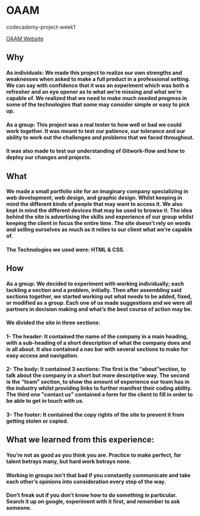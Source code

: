 # OAAM
codecademy-project-week1

[OAAM Website](https://fack1.github.io/OAAM/)

## Why 

#### As individuals: We made this project to realize our own strengths and weaknesses when asked to make a full product in a professional setting. We can say with confidence that it was an experiment which was both a refresher and an eye opener as to what we’re missing and what we’re capable of. We realized that we need to make much needed progress in some of the technologies that some may consider simple or easy to pick up. 

#### As a group: This project was a real tester to how well or bad we could work together. It was meant to test our patience, our tolerance and our ability to work out the challenges and problems that we faced throughout.

#### It was also made to test our understanding of Gitwork-flow and how to deploy our changes and projects. 

## What

#### We made a small portfolio site for an imaginary company specializing in web development, web design, and graphic design. Whilst keeping in mind the different kinds of people that may want to access it. We also kept in mind the different devices that may be used to browse it. The idea behind the site is advertising the skills and experience of our group whilst keeping the client in focus the entire time. The site doesn’t rely on words and selling ourselves as much as it relies to our client what we’re capable of. 

#### The Technologies we used were: HTML & CSS. 

## How

#### As a group: We decided to experiment with working individually; each tackling a section and a problem, initially. Then after assembling said sections together, we started working out what needs to be added, fixed, or modified as a group. Each one of us made suggestions and we were all partners in decision making and what’s the best course of action may be.

#### We divided the site in three sections:

#### 1- The header: It contained the name of the company in a main heading, with a sub-heading of a short description of what the company does and is all about. It also contained a nav bar with several sections to make for easy access and navigation.

#### 2- The body: It contained 3 sections: The first is the “about”section, to talk about the company in a short but more descriptive way. The second is the “team” section, to show the amount of experience our team has in the industry whilst providing links to further manifest their coding ability. The third one "contact us" contained a form for the client to fill in order to be able to get in touch with us. 

#### 3- The footer: It contained the copy rights of the site to prevent it from getting stolen or copied. 

## What we learned from this experience:

#### You’re not as good as you think you are. Practice to make perfect, for talent betrays many, but hard work betrays none.

#### Working in groups isn’t that bad if you constantly communicate and take each other’s opinions into consideration every step of the way.

#### Don’t freak out if you don’t know how to do something in particular. Search it up on google, experiment with it first, and remember to ask someone. 
